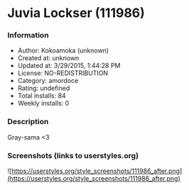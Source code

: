 # Juvia Lockser (111986)

### Information
- Author: Kokoamoka (unknown)
- Created at: unknown
- Updated at: 3/29/2015, 1:44:28 PM
- License: NO-REDISTRIBUTION
- Category: amordoce
- Rating: undefined
- Total installs: 84
- Weekly installs: 0


### Description
Gray-sama <3


### Screenshots (links to userstyles.org)
![https://userstyles.org/style_screenshots/111986_after.png](https://userstyles.org/style_screenshots/111986_after.png)


